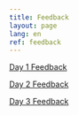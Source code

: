 ```yaml
---
title: Feedback
layout: page
lang: en
ref: feedback
---
```

[Day 1 Feedback](https://forms.gle/Ydq13UmRXHksHgCu6)  

[Day 2 Feedback](https://forms.gle/JF5bteaR9PGZKPoUA)

[Day 3 Feedback](https://forms.gle/ssrmtH6jD59NJPuy7)
